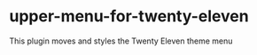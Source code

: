 upper-menu-for-twenty-eleven
============================

This plugin moves and styles the Twenty Eleven theme menu